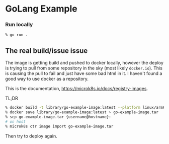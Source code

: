 # GoLang Example

### Run locally

```bash
% go run .
```

## The real build/issue issue

The image is getting build and pushed to docker locally, however the deploy is trying to pull from some repository in the sky (most likely `docker.io`). This is causing the pull to fail and just have some bad html in it. I haven't found a good way to use docker as a repository.

This is the documentation, <https://microk8s.io/docs/registry-images>.

TL;DR

```bash
% docker build -t library/go-example-image:latest --platform linux/arm64 --build-arg GIT_HASH=$(git rev-parse --short HEAD) . # check your deployment platform
% docker save library/go-example-image:latest > go-example-image.tar
% scp go-example-image.tar {username@hostname}:
# on host
% microk8s ctr image import go-example-image.tar
```

Then try to deploy again.
